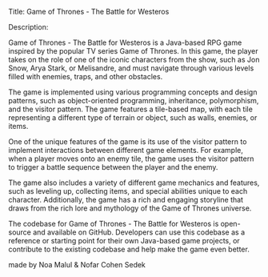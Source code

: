 Title: Game of Thrones - The Battle for Westeros

Description:

Game of Thrones - The Battle for Westeros is a Java-based RPG game inspired by the popular TV series Game of Thrones. In this game, the player takes on the role of one of the iconic characters from the show, such as Jon Snow, Arya Stark, or Melisandre, and must navigate through various levels filled with enemies, traps, and other obstacles.

The game is implemented using various programming concepts and design patterns, such as object-oriented programming, inheritance, polymorphism, and the visitor pattern. The game features a tile-based map, with each tile representing a different type of terrain or object, such as walls, enemies, or items.

One of the unique features of the game is its use of the visitor pattern to implement interactions between different game elements. For example, when a player moves onto an enemy tile, the game uses the visitor pattern to trigger a battle sequence between the player and the enemy.

The game also includes a variety of different game mechanics and features, such as leveling up, collecting items, and special abilities unique to each character. Additionally, the game has a rich and engaging storyline that draws from the rich lore and mythology of the Game of Thrones universe.

The codebase for Game of Thrones - The Battle for Westeros is open-source and available on GitHub. Developers can use this codebase as a reference or starting point for their own Java-based game projects, or contribute to the existing codebase and help make the game even better.

made by Noa Malul & Nofar Cohen Sedek
